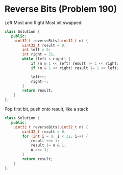 # Reverse Bits (Problem 190)

Left Most and Right Most bit swapped
```cpp
class Solution {
   public:
    uint32_t reverseBits(uint32_t n) {
        uint32_t result = 0;
        int left = 0;
        int right = 31;
        while (left < right) {
            if (n & 1 << left) result |= 1 << right;
            if (n & 1 << right) result |= 1 << left;

            left++;
            right--;
        }
        return result;
    }
};
```

Pop first bit, push onto result, like a stack
```cpp
class Solution {
   public:
    uint32_t reverseBits(uint32_t n) {
        uint32_t result = 0;
        for (int i = 0; i < 32; i++) {
            result <<= 1;
            result |= n & 1;
            n >>= 1;
        }
        return result;
    }
};
```